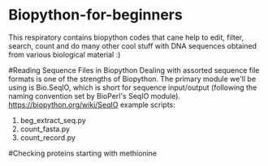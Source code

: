# Biopython-for-beginners
This respiratory contains biopython codes that cane help to edit, filter, search, count and do many other cool stuff with DNA sequences obtained from various biological material :)

#Reading Sequence Files in Biopython
Dealing with assorted sequence file formats is one of the strengths of Biopython. 
The primary module we'll be using is Bio.SeqIO, which is short for sequence input/output (following the naming convention set by BioPerl's SeqIO module).
https://biopython.org/wiki/SeqIO
example scripts:
1. beg_extract_seq.py
2. count_fasta.py
3. count_record.py

#Checking proteins starting with methionine



